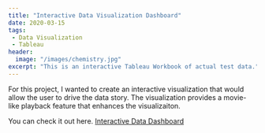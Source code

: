 ```yaml
---
title: "Interactive Data Visualization Dashboard"
date: 2020-03-15
tags:
 - Data Visualization
 - Tableau
header:
  image: "/images/chemistry.jpg"
excerpt: "This is an interactive Tableau Workbook of actual test data."
---
```

For this project, I wanted to create an interactive visualization that would allow the user to drive the data story.  The visualization provides a movie-like playback feature that enhances the visualizaiton.

You can check it out here. <a href="http://github.com/jdp71/Interactive_Visualization" target="_blank">Interactive Data Dashboard</a>